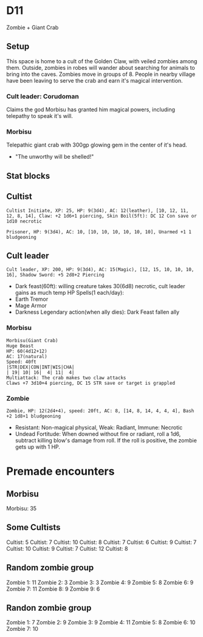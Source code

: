 # D11
Zombie + Giant Crab

## Setup
This space is home to a cult of the Golden Claw, with veiled zombies among them. Outside, zombies in robes will wander about searching for animals to bring into the caves. Zombies move in groups of 8. People in nearby village have been leaving to serve the crab and earn it's magical intervention.

### Cult leader: Corudoman
Claims the god Morbisu has granted him magical powers, including telepathy to speak it's will.

### Morbisu
Telepathic giant crab with 300gp glowing gem in the center of it's head.
- "The unworthy will be shelled!"

## Stat blocks

## Cultist

`Cultist Initiate, XP: 25, HP: 9(3d4), AC: 12(leather), [10, 12, 11, 12, 8, 14], Claw: +2 1d6+1 piercing, Skin Boil(5ft): DC 12 Con save or 1d10 necrotic`


`Prisoner, HP: 9(3d4), AC: 10, [10, 10, 10, 10, 10, 10], Unarmed +1 1 bludgeoning`

## Cult leader

`Cult leader, XP: 200, HP: 9(3d4), AC: 15(Magic), [12, 15, 10, 10, 10, 16], Shadow Sword: +5 2d8+2 Piercing`
- Dark feast(60ft): willing creature takes 30(6d8) necrotic, cult leader gains as much temp HP Spells(1 each/day):
- Earth Tremor
- Mage Armor
- Darkness
Legendary action(when ally dies):  Dark Feast fallen ally

### Morbisu
```
Morbisu(Giant Crab)
Huge Beast
HP: 60(4d12+12)
AC: 17(natural)
Speed: 40ft
|STR|DEX|CON|INT|WIS|CHA|
| 19| 10| 16|  4| 11|  4|
Multiattack: The crab makes two claw attacks
Claws +7 3d10+4 piercing, DC 15 STR save or target is grappled
```

### Zombie

`Zombie, HP: 12(2d4+4), speed: 20ft, AC: 8, [14, 8, 14, 4, 4, 4], Bash +2 1d8+1 bludgeoning`
- Resistant: Non-magical physical, Weak: Radiant, Immune: Necrotic
- Undead Fortitude: When downed without fire or radiant, roll a 1d6, subtract killing blow's damage from roll. If the roll is positive, the zombie gets up with 1 HP.


# Premade encounters

## Morbisu

Morbisu: 35

## Some Cultists
Cultist: 5
Cultist: 7
Cultist: 10
Cultist: 8
Cultist: 7
Cultist: 6
Cultist: 9
Cultist: 7
Cultist: 10
Cultist: 9
Cultist: 7
Cultist: 12
Cultist: 8


## Random zombie group

Zombie 1: 11
Zombie 2: 3
Zombie 3: 3
Zombie 4: 9
Zombie 5: 8
Zombie 6: 9
Zombie 7: 11
Zombie 8: 9
Zombie 9: 6

## Randon zombie group

Zombie 1: 7
Zombie 2: 9
Zombie 3: 9
Zombie 4: 11
Zombie 5: 8
Zombie 6: 10
Zombie 7: 10

